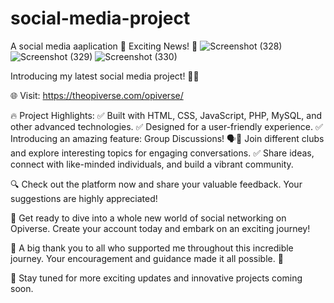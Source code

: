 # social-media-project
A social media aaplication
📣 Exciting News! 🎉
![Screenshot (328)](https://github.com/Dinesh-Kuniyal/social-media-project/assets/76137603/537fb6d4-6c09-47b2-a7c8-c51fa785dd15)
![Screenshot (329)](https://github.com/Dinesh-Kuniyal/social-media-project/assets/76137603/2a2d10ee-23a8-4043-9744-8a632e7c0c12)
![Screenshot (330)](https://github.com/Dinesh-Kuniyal/social-media-project/assets/76137603/3524d230-0f99-489d-911d-49c2f0aa6309)

Introducing my latest social media project! 🚀🌟

🌐 Visit: https://theopiverse.com/opiverse/

🔥 Project Highlights:
✅ Built with HTML, CSS, JavaScript, PHP, MySQL, and other advanced technologies.
✅ Designed for a user-friendly experience.
✅ Introducing an amazing feature: Group Discussions! 🗣️💬 Join different clubs and explore interesting topics for engaging conversations.
✅ Share ideas, connect with like-minded individuals, and build a vibrant community.

🔍 Check out the platform now and share your valuable feedback. Your suggestions are highly appreciated!

💫 Get ready to dive into a whole new world of social networking on Opiverse. Create your account today and embark on an exciting journey!

🙌 A big thank you to all who supported me throughout this incredible journey. Your encouragement and guidance made it all possible. 🌟

📢 Stay tuned for more exciting updates and innovative projects coming soon.
